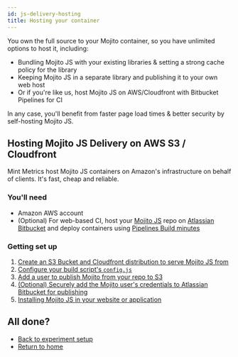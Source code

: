```yaml
---
id: js-delivery-hosting
title: Hosting your container
---
```


You own the full source to your Mojito container, so you have unlimited options to host it, including: 

 - Bundling Mojito JS with your existing libraries & setting a strong cache policy for the library
 - Keeping Mojito JS in a separate library and publishing it to your own web host
 - Or if you're like us, host Mojito JS on AWS/Cloudfront with Bitbucket Pipelines for CI

In any case, you'll benefit from faster page load times & better security by self-hosting Mojito JS.

## Hosting Mojito JS Delivery on AWS S3 / Cloudfront

Mint Metrics host Mojito JS containers on Amazon's infrastructure on behalf of clients. It's fast, cheap and reliable.

### You'll need

 - Amazon AWS account
 - (Optional) For web-based CI, host your [Mojito JS](https://github.com/mint-metrics/mojito-js-delivery) repo on [Atlassian Bitbucket](https://bitbucket.org/product) and deploy containers using [Pipelines Build minutes](https://bitbucket.org/product/features/pipelines)


### Getting set up

1. [Create an S3 Bucket and Cloudfront distribution to serve Mojito JS from](js-delivery-hosting-s3-cf.md)
2. [Configure your build script's `config.js`](js-delivery-hosting-build-script.md)
3. [Add a user to publish Mojito from your repo to S3](js-delivery-hosting-iam.md)
4. [(Optional) Securely add the Mojito user's credentials to Atlassian Bitbucket for publishing](js-delivery-hosting-bitbucket.md)
5. [Installing Mojito JS in your website or application](js-delivery-hosting-snippet.md)

## All done?

 * [Back to experiment setup](js-delivery-setup.md)
 * [Return to home](js-delivery-intro.md)
